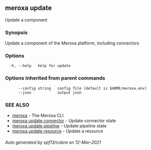## meroxa update

Update a component

### Synopsis

Update a component of the Meroxa platform, including connectors

### Options

```
  -h, --help   help for update
```

### Options inherited from parent commands

```
      --config string   config file (default is $HOME/meroxa.env)
      --json            output json
```

### SEE ALSO

* [meroxa](meroxa.md)	 - The Meroxa CLI
* [meroxa update connector](meroxa_update_connector.md)	 - Update connector state
* [meroxa update pipeline](meroxa_update_pipeline.md)	 - Update pipeline state
* [meroxa update resource](meroxa_update_resource.md)	 - Update a resource

###### Auto generated by spf13/cobra on 12-Mar-2021
